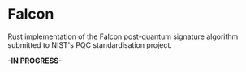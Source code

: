 # Falcon
Rust implementation of the Falcon post-quantum signature algorithm submitted to NIST's PQC standardisation project.

**-IN PROGRESS-**
